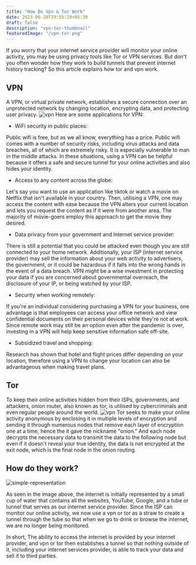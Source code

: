 ```yaml
---
title: "How Do Vpn & Tor Work"
date: 2023-06-20T19:55:20+05:30
draft: false
description: "vpn-tor-thumbnail"
featuredImage: "/vpn-tor.png"
---
```

If you worry that your internet service provider will monitor your online activity, you may be using privacy tools like Tor or VPN services. But don't you often wonder how they work to build tunnels that prevent internet history tracking? So this article explains how tor and vpn work.
<!--more-->
## VPN
A VPN, or virtual private network, establishes a secure connection over an unprotected network by changing location, encrypting data, and protecting user privacy. 
![vpn](/vpn_.png "VPN | Source: Hostinger")
Here are some applications for VPN:
- WiFi security in public places:

Public wifi is free, but as we all know, everything has a price. Public wifi comes with a number of security risks, including virus attacks and data breaches, all of which are extremely risky. It is especially vulnerable to man in the middle attacks. 
In these situations, using a VPN can be helpful because it offers a safe and secure tunnel for your online activities and also hides your identity. 

- Access to any content across the globe:

Let's say you want to use an application like tiktok or watch a movie on Netflix that isn't available in your country. Then, utilising a VPN, one may access the content with ease because the VPN alters your current location and lets you request the content as if it were from another area. The majority of movie-goers employ this approach to get the movie they desired.

- Data privacy from your government and Internet service provider: 

There is still a potential that you could be attacked even though you are still connected to your home network. Additionally, your ISP (internet service provider) may sell the information about your web activity to advertisers, the government, or it could be hazardous if it falls into the wrong hands in the event of a data breach. 
VPN might be a wise investment in protecting your data if you are concerned about governmental overreach, the disclosure of your IP, or being watched by your ISP.

- Security when working remotely:

If you're an individual considering purchasing a VPN for your business, one advantage is that employees can access your office network and view confidential documents on their personal devices while they're not at work. Since remote work may still be an option even after the pandemic is over, investing in a VPN will help keep sensitive information safe off-site.

- Subsidized travel and shopping:

Research has shown that hotel and flight prices differ depending on your location, therefore using a VPN to change your location can also be advantageous when making travel plans.

## Tor
To keep their online activities hidden from their ISPs, governments, and attackers, onion router, also known as tor, is utilised by cybercriminals and even regular people around the world. 
![vpn](/tor.jpg "VPN | Source: Hostinger")
Tor seeks to make your online activity anonymous by enclosing it in multiple levels of encryption and sending it through numerous nodes that remove each layer of encryption one at a time, hence the it gave the nickname "onion." And each node decrypts the necessary data to transmit the data to the following node but even if it doesn't reveal your true identity, the data is not encrypted at the exit node, which is the final node in the onion routing.

## How do they work?
![simple-representation](/glass.png "Simple explanation of how a VPN and Tor work")

As seen in the image above, the internet is initially represented by a small cup of water that contains all the websites, YouTube, Google, and a tube or tunnel that serves as our internet service provider. Since the ISP can monitor our online activity, we now use a vpn or tor as a straw to create a tunnel through the tube so that when we go to drink or browse the internet, we are no longer being monitored.

In short, The ability to access the internet is provided by your internet provider, and vpn or tor then establishes a tunnel so that nothing outside of it, including your internet services provider, is able to track your data and sell it to third parties.
